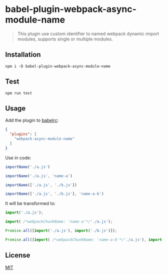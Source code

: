 # babel-plugin-webpack-async-module-name

> This plugin use custom identifier to named webpack dynamic import modules, supports single or multiple modules.

## Installation
``` shell
npm i -D babel-plugin-webpack-async-module-name
```

## Test
``` shell
npm run test
```

## Usage

Add the plugin to [babelrc](https://babeljs.io/docs/usage/babelrc/):
``` json
{
  "plugins": [
    "webpack-async-module-name"
  ]
}
```

Use in code:

``` javascript
importName('./a.js')

importName('./a.js', 'name-a')

importName(['./a.js', './b.js'])

importName(['./a.js', './b.js'], 'name-a-b')
```

It will be transformed to:

``` javascript
import('./a.js');

import( /*webpackChunkName: 'name-a'*/'./a.js');

Promise.all([import('./a.js'), import('./b.js')]);

Promise.all([import( /*webpackChunkName: 'name-a-b'*/'./a.js'), import( /*webpackChunkName: 'name-a-b'*/'./b.js')]);
```

## License
[MIT](https://opensource.org/licenses/mit-license.php)
